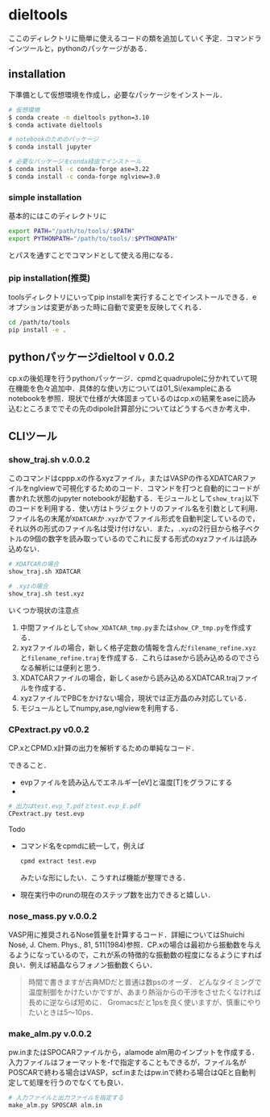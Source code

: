 # dieltools

ここのディレクトリに簡単に使えるコードの類を追加していく予定．コマンドラインツールと，pythonのパッケージがある．


## installation

下準備として仮想環境を作成し，必要なパッケージをインストール．

```bash
# 仮想環境
$ conda create -n dieltools python=3.10
$ conda activate dieltools

# notebookのためのパッケージ
$ conda install jupyter

# 必要なパッケージをconda経由でインストール
$ conda install -c conda-forge ase=3.22
$ conda install -c conda-forge nglview=3.0

```


### simple installation
基本的にはこのディレクトリに

```bash
export PATH="/path/to/tools/:$PATH"
export PYTHONPATH="/path/to/tools/:$PYTHONPATH"

```
とパスを通すことでコマンドとして使える用になる．


### pip installation(推奨)
toolsディレクトリにいってpip installを実行することでインストールできる．eオプションは変更があった時に自動で変更を反映してくれる．

```bash
cd /path/to/tools
pip install -e .
```


## pythonパッケージdieltool v 0.0.2

cp.xの後処理を行うpythonパッケージ．cpmdとquadrupoleに分かれていて現在機能を色々追加中．具体的な使い方については01_Si/exampleにあるnotebookを参照．現状で仕様が大体固まっているのはcp.xの結果をaseに読み込むところまででその先のdipole計算部分についてはどうするべきか考え中．


## CLIツール

### show_traj.sh v.0.0.2

このコマンドはcppp.xの作るxyzファイル，またはVASPの作るXDATCARファイルをnglviewで可視化するためのコード．コマンドを打つと自動的にコードが書かれた状態のjupyter notebookが起動する．モジュールとして`show_traj`以下のコードを利用する．使い方はトラジェクトリのファイル名を引数として利用．ファイル名の末尾が`XDATCAR`か`.xyz`かでファイル形式を自動判定しているので，それ以外の形式のファイル名は受け付けない．また，`.xyz`の2行目から格子ベクトルの9個の数字を読み取っているのでこれに反する形式のxyzファイルは読み込めない．

```bash
# XDATCARの場合
show_traj.sh XDATCAR

# .xyzの場合
show_traj.sh test.xyz

```

いくつか現状の注意点

1. 中間ファイルとして`show_XDATCAR_tmp.py`または`show_CP_tmp.py`を作成する．
1. xyzファイルの場合，新しく格子定数の情報を含んだ`filename_refine.xyz`と`filename_refine.traj`を作成する．これらはaseから読み込めるのでさらなる解析には便利と思う．
1. XDATCARファイルの場合，新しくaseから読み込めるXDATCAR.trajファイルを作成する．
1. xyzファイルでPBCをかけない場合，現状では正方晶のみ対応している．
1. モジュールとしてnumpy,ase,nglviewを利用する．


### CPextract.py v0.0.2

CP.xとCPMD.x計算の出力を解析するための単純なコード．

できること．

- evpファイルを読み込んでエネルギー[eV]と温度[T]をグラフにする
- 

```bash 
# 出力はtest.evp_T.pdfとtest.evp_E.pdf
CPextract.py test.evp
```

Todo
- コマンド名をcpmdに統一して，例えば
  ```bash
  cpmd extract test.evp
  ```
  みたいな形にしたい．こうすれば機能が整理できる．

- 現在実行中のrunの現在のステップ数を出力できると嬉しい．
 


### nose_mass.py v.0.0.2

VASP用に推奨されるNose質量を計算するコード．詳細についてはShuichi Nosé, J. Chem. Phys., 81, 511(1984)参照．CP.xの場合は最初から振動数を与えるようになっているので，これが系の特徴的な振動数の程度になるようにすれば良い．例えば結晶ならフォノン振動数くらい．


> 時間で書きますが古典MDだと普通は数psのオーダ．
> どんなタイミングで温度制御をかけたいかですが、あまり熱浴からの干渉をさせたくなければ長めに逆ならば短めに．
> Gromacsだと1psを良く使いますが、慎重にやりたいときは5～10ps．


### make_alm.py v.0.0.2

pw.inまたはSPOCARファイルから，alamode alm用のインプットを作成する．入力ファイルはフォーマットを-fで指定することもできるが，ファイル名がPOSCARで終わる場合はVASP，scf.inまたはpw.inで終わる場合はQEと自動判定して処理を行うのでなくても良い．

```bash 
# 入力ファイルと出力ファイルを指定する
make_alm.py SPOSCAR alm.in
```
